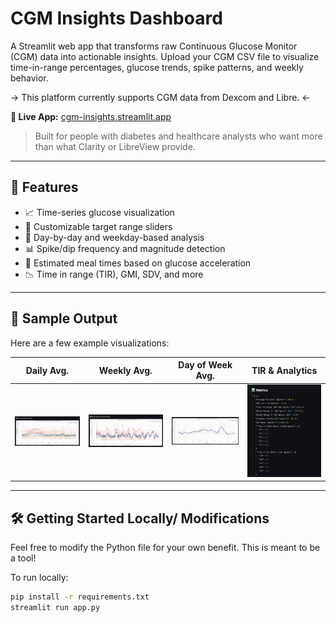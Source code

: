 # CGM Insights Dashboard

A Streamlit web app that transforms raw Continuous Glucose Monitor (CGM) data into actionable insights.
Upload your CGM CSV file to visualize time-in-range percentages, glucose trends, spike patterns, and weekly behavior.

-> This platform currently supports CGM data from Dexcom and Libre. <-

**🔗 Live App:** [cgm-insights.streamlit.app](https://cgm-insights.streamlit.app/)

> Built for people with diabetes and healthcare analysts who want more than what Clarity or LibreView provide.

---

## 🚀 Features

- 📈 Time-series glucose visualization  
- 🎯 Customizable target range sliders  
- 📅 Day-by-day and weekday-based analysis  
- 📊 Spike/dip frequency and magnitude detection  
- 🧠 Estimated meal times based on glucose acceleration  
- 📉 Time in range (TIR), GMI, SDV, and more

---

## 🧪 Sample Output

Here are a few example visualizations:

| Daily Avg. | Weekly Avg. | Day of Week Avg. | TIR & Analytics |
|--------------------|---------------------|---------------------------|-----------------|
| ![daily](images/Daily.png) | ![weekly](images/Weekly.png) | ![weekday](images/Thursday.png) | ![tir](images/TXT.png) |

---

## 🛠 Getting Started Locally/ Modifications

Feel free to modify the Python file for your own benefit. This is meant to be a tool!

To run locally:

```bash
pip install -r requirements.txt
streamlit run app.py

